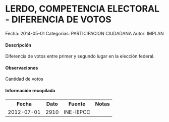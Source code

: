 LERDO, COMPETENCIA ELECTORAL - DIFERENCIA DE VOTOS
=====

Fecha: 2014-05-01
Categorías: PARTICIPACION CIUDADANA
Autor: IMPLAN

#### Descripción

Diferencia de votos entre primer y segundo lugar en la elección federal.

#### Observaciones

Cantidad de votos

#### Información recopilada

<table class="table table-hover table-bordered">
  <tr><th>Fecha</th><th>Dato</th><th>Fuente</th><th>Notas</th></tr>
  <tr><td>2012-07-01</td><td>2910</td><td>INE-IEPCC</td><td></td></tr>
</table>

